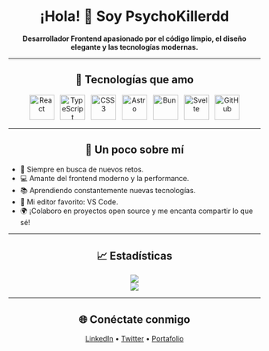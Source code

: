 <h1 align="center">¡Hola! 👋 Soy PsychoKillerdd</h1>

<p align="center">
  <b>Desarrollador Frontend apasionado por el código limpio, el diseño elegante y las tecnologías modernas.</b>
</p>

---

<h2 align="center">🚀 Tecnologías que amo</h2>

<p align="center">
  <img src="https://cdn.jsdelivr.net/gh/devicons/devicon/icons/react/react-original.svg" width="50" height="50" alt="React" />
  &nbsp;
  <img src="https://cdn.jsdelivr.net/gh/devicons/devicon/icons/typescript/typescript-original.svg" width="50" height="50" alt="TypeScript" />
  &nbsp;
  <img src="https://cdn.jsdelivr.net/gh/devicons/devicon/icons/css3/css3-original.svg" width="50" height="50" alt="CSS3" />
  &nbsp;
  <img src="https://upload.wikimedia.org/wikipedia/commons/thumb/3/3c/Astro_Logo.svg/512px-Astro_Logo.svg.png" width="50" height="50" alt="Astro" />
  &nbsp;
  <img src="https://bun.sh/logo.svg" width="50" height="50" alt="Bun" />
  &nbsp;
  <img src="https://cdn.jsdelivr.net/gh/devicons/devicon/icons/svelte/svelte-original.svg" width="50" height="50" alt="Svelte" />
  &nbsp;
  <img src="https://github.githubassets.com/images/modules/logos_page/GitHub-Mark.png" width="50" height="50" alt="GitHub" />
</p>

---

<h2 align="center">🌈 Un poco sobre mí</h2>

- 🎯 Siempre en busca de nuevos retos.  
- 💻 Amante del frontend moderno y la performance.  
- 📚 Aprendiendo constantemente nuevas tecnologías.  
- 🧠 Mi editor favorito: VS Code.  
- 🌍 ¡Colaboro en proyectos open source y me encanta compartir lo que sé!

---

<h2 align="center">📈 Estadísticas</h2>

<p align="center">
  <img src="https://github-readme-stats.vercel.app/api?username=PsychoKillerdd&show_icons=true&theme=radical&hide_title=true" />
  <br />
  <img src="https://github-readme-stats.vercel.app/api/top-langs/?username=PsychoKillerdd&layout=compact&theme=radical" />
</p>

---

<h2 align="center">🌐 Conéctate conmigo</h2>

<p align="center">
  <a href="https://linkedin.com/in/TU_LINKEDIN" target="_blank">LinkedIn</a> •
  <a href="https://twitter.com/TU_TWITTER" target="_blank">Twitter</a> •
  <a href="https://TU_PORTAFOLIO.com" target="_blank">Portafolio</a>
</p>
